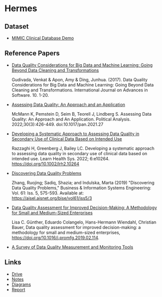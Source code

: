 # Hermes

## Dataset
- [MIMIC Clinical Database Demo](https://physionet.org/content/mimic-iv-demo/2.2/)

## Reference Papers
- [Data Quality Considerations for Big Data and Machine Learning: Going Beyond Data Cleaning and Transformations](https://personales.upv.es/thinkmind/dl/journals/soft/soft_v10_n12_2017/soft_v10_n12_2017_1.pdf)

  Gudivada, Venkat & Apon, Amy & Ding, Junhua. (2017). Data Quality Considerations for Big Data and Machine Learning: Going Beyond Data Cleaning and Transformations. International Journal on Advances in Software. 10. 1-20.

- [Assessing Data Quality: An Approach and an Application](https://bseim.web.unc.edu/wp-content/uploads/sites/9932/2021/05/A-Measurement-Assessment-Approach-PA_May2021.pdf)

  McMann K, Pemstein D, Seim B, Teorell J, Lindberg S. Assessing Data Quality: An Approach and An Application. Political Analysis. 2022;30(3):426-449. doi:10.1017/pan.2021.27

- [Developing a Systematic Approach to Assessing Data Quality in Secondary Use of Clinical Data Based on Intended Use](https://onlinelibrary.wiley.com/doi/epdf/10.1002/lrh2.10264)

  Razzaghi H, Greenberg J, Bailey LC. Developing a systematic approach to assessing data quality in secondary use of clinical data based on intended use. Learn Health Sys. 2022; 6:e10264. https://doi.org/10.1002/lrh2.10264

- [Discovering Data Quality Problems](https://aisel.aisnet.org/bise/vol61/iss5/3/#:~:text=Existing%20methodologies%20for%20identifying%20dataquality,structures%20and%20data%20governance%20frameworks.)

  Zhang, Ruojing; Sadiq, Shazia; and Indulska, Marta (2019) "Discovering Data Quality Problems," Business & Information Systems Engineering: Vol. 61: Iss. 5, 575-593. Available at: https://aisel.aisnet.org/bise/vol61/iss5/3

- [Data Quality Assessment for Improved Decision-Making: A Methodology for Small and Medium-Sized Enterprises](https://www.sciencedirect.com/science/article/pii/S2351978919301477)

  Lisa C. Günther, Eduardo Colangelo, Hans-Hermann Wiendahl, Christian Bauer,
  Data quality assessment for improved decision-making: a methodology for small and medium-sized enterprises,
  https://doi.org/10.1016/j.promfg.2019.02.114.

- [A Survey of Data Quality Measurement and Monitoring Tools](https://www.frontiersin.org/articles/10.3389/fdata.2022.850611/full)

## Links
- [Drive](https://drive.google.com/drive/folders/1nZDxrEn82BJPJAxpljf-AHgAEe_o2oN1?usp=drive_link)
- [Notes](https://docs.google.com/document/d/1oj72QnhO1ppDBaduS_ihxjQ79RPnggzIXx-01UaVW9U)
- [Diagrams](https://drive.google.com/file/d/1fIjxpNIov2ClquNP6MjMdr43eJKfwyck/view?usp=sharing)
- [Report](https://docs.google.com/document/d/1qsBM0EbIVAkBEcIhTpDmR49D0lkKsCyxxLnF7T8ZDHg/edit?usp=sharing)
